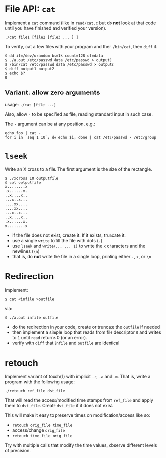 # File API: `cat`

Implement a `cat` command (like in `read/cat.c` but do **not** look at that code
until you have finished and verified your version).

```
./cat file1 [file2 [file3 ... ] ]
```

To verify, cat a few files with your program and then `/bin/cat`, then `diff` it.

```
$ dd if=/dev/urandom bs=1k count=128 of=data
$ ./a.out /etc/passwd data /etc/passwd > output1
$ /bin/cat /etc/passwd data /etc/passwd > output2
$ diff output1 output2
$ echo $?
0
```

## Variant: allow zero arguments

usage: `./cat [file ...]`

Also, allow `-` to be specified as file, reading standard input in such case.

The `-` argument can be at any position, e.g.:
```
echo foo | cat -
for i in `seq 1 10`; do echo $i; done | cat /etc/passwd - /etc/group
```

# `lseek`

Write an X cross to a file.  The first argument is the size of the rectangle.

```
$ ./xcross 10 outputfile
$ cat outputfile
x........x
.x......x.
..x....x..
...x..x...
....xx....
....xx....
...x..x...
..x....x..
.x......x.
x........x
```

- if the file does not exist, create it. If it exists, truncate it.
- use a single `write` to fill the file with dots (`.`)
- use `lseek` and `write(.., .., 1)` to write the `x` characters and the
  newlines (`\n`)
- that is, do **not** write the file in a single loop, printing either `.`, `x`,
  or `\n`

# Redirection

Implement:

```
$ cat <infile >outfile
```

via:

```
$ ./a.out infile outfile
```

- do the redirection in your code, create or truncate the `outfile` if needed
- then implement a simple loop that reads from file descriptor `0` and writes to
  `1` until `read` returns 0 (or an error).
- verify with `diff` that `infile` and `outfile` are identical

# retouch

Implement variant of touch(1) with implicit `-r`, `-a` and `-m`.
That is, write a program with the following usage:
```
./retouch ref_file dst_file
```
That will read the access/modified time stamps from `ref_file` and apply
them to `dst_file`. Create `dst_file` if it does not exist.

This will make it easy to preserve times on modification/access like so:
  - `retouch orig_file time_file`
  - access/change `orig_file`
  - `retouch time_file orig_file`

Try with multiple calls that modify the time values, observe different levels of
precision.
